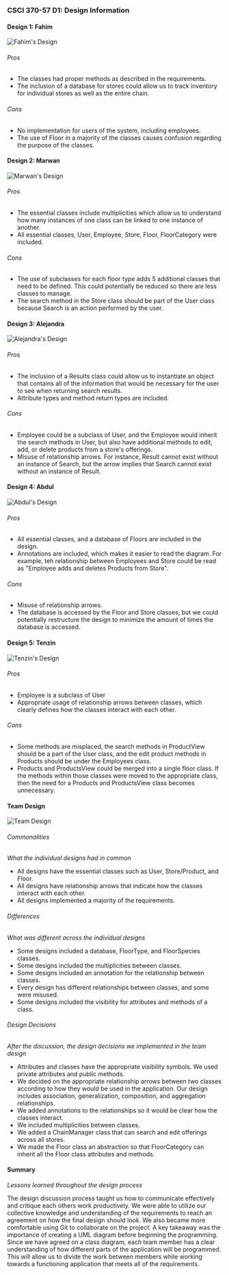 ### CSCI 370-57 D1: Design Information

#### Design 1: Fahim

![Fahim's Design](design-images/fahimny36.png)







###### Pros

* The classes had proper methods as described in the requirements. 
* The inclusion of a database for stores could allow us to track inventory for individual stores as well as the entire chain.

###### Cons

* No implementation for users of the system, including employees.
* The use of Floor in a majority of the classes causes confusion regarding the purpose of the classes.

#### Design 2: Marwan

![Marwan's Design](design-images/MarwanAljawarneh.png)

###### Pros

* The essential classes include multiplicities which allow us to understand how many instances of one class can be linked to one instance of another.
* All essential classes, User, Employee, Store, Floor, FloorCategory were included.

###### Cons

* The use of subclasses for each floor type adds 5 additional classes that need to be defined. This could potentially be reduced so there are less classes to manage. 
* The search method in the Store class should be part of the User class because Search is an action performed by the user.

#### Design 3: Alejandra

![Alejandra's Design](design-images/alereyes18.png)

###### Pros

* The inclusion of a Results class could allow us to instantiate an object that contains all of the information that would be necessary for the user to see when returning search results.
* Attribute types and method return types are included.

###### Cons

* Employee could be a subclass of User, and the Employee would inherit the search methods in User, but also have additional methods to edit, add, or delete products from a store's offerings.
* Misuse of relationship arrows. For instance, Result cannot exist without an instance of Search, but the arrow implies that Search cannot exist without an instance of Result.

#### Design 4: Abdul

![Abdul's Design](design-images/wahab65.png)

###### Pros

* All essential classes, and a database of Floors are included in the design.
* Annotations are included, which makes it easier to read the diagram. For example, teh relationship between Employees and Store could be read as "Employee adds and deletes Products from Store".

###### Cons

* Misuse of relationship arrows.
* The database is accessed by the Floor and Store classes, but we could potentially restructure the design to minimize the amount of times the database is accessed.

#### Design 5: Tenzin

![Tenzin's Design](design-images/flushingkbbq.png)

###### Pros

* Employee is a subclass of User
* Appropriate usage of relationship arrows between classes, which clearly defines how the classes interact with each other.

###### Cons

* Some methods are misplaced, the search methods in ProductView should be a part of the User class, and the edit product methods in Products should be under the Employees class.
* Products and ProductsView could be merged into a single floor class. If the methods within those classes were moved to the appropriate class, then the need for a Products and ProductsView class becomes unnecessary. 

#### Team Design

![Team Design](design-images/design-team.png)

###### Commonalities 

*What the individual designs had in common*

* All designs have the essential classes such as User, Store/Product, and Floor.
* All designs have relationship arrows that indicate how the classes interact with each other.
* All designs implemented a majority of the requirements.

###### Differences

*What was different across the individual designs*

* Some designs included a database, FloorType, and FloorSpecies classes.
* Some designs included the multiplicities between classes.
* Some designs included an annotation for the relationship between classes. 
* Every design has different relationships between classes, and some were misused.
* Some designs included the visibility for attributes and methods of a class.

######  Design Decisions

*After the discussion, the design decisions we implemented in the team design*

* Attributes and classes have the appropriate visibility symbols. We used private attributes and public methods.
* We decided on the appropriate relationship arrows between two classes according to how they would be used in the application. Our design includes association, generalization, composition, and aggregation relationships.
* We added annotations to the relationships so it would be clear how the classes interact.
* We included multiplicities between classes. 
* We added a ChainManager class that can search and edit offerings across all stores. 
* We made the Floor class an abstraction so that FloorCategory can inherit all the Floor class attributes and methods.

#### Summary

*Lessons learned throughout the design process*

The design discussion process taught us how to communicate effectively and critique each others work productively. We were able to utilize our collective knowledge and understanding of the requirements to reach an agreement on how the final design should look. We also became more comfortable using Git to collaborate on the project. A key takeaway was the importance of creating a UML diagram before beginning the programming. Since we have agreed on a class diagram, each team member has a clear understanding of how different parts of the application will be programmed. This will allow us to divide the work between members while working towards a functioning application that meets all of the requirements.